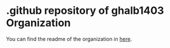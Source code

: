 # .github repository of ghalb1403 Organization

You can find the readme of the organization in [here](https://github.com/ghalb1403/.github/blob/main/profile/README.md).
